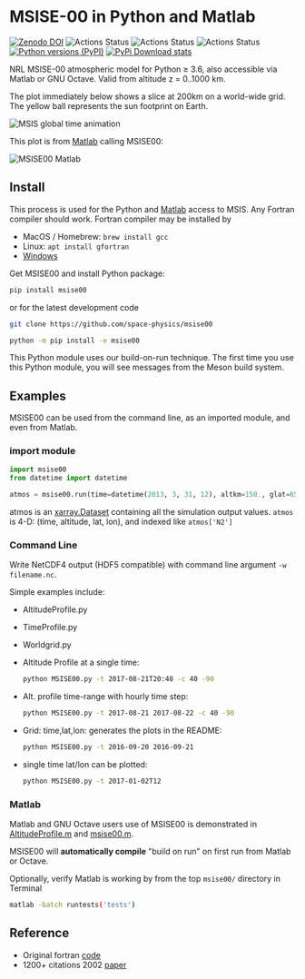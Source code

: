 # MSISE-00 in Python and Matlab

[![Zenodo DOI](https://zenodo.org/badge/32971905.svg)](https://zenodo.org/badge/latestdoi/32971905)
![Actions Status](https://github.com/space-physics/msise00/workflows/ci_linux/badge.svg)
![Actions Status](https://github.com/space-physics/msise00/workflows/ci_mac/badge.svg)
![Actions Status](https://github.com/space-physics/msise00/workflows/ci_windows/badge.svg)
[![Python versions (PyPI)](https://img.shields.io/pypi/pyversions/msise00.svg)](https://pypi.python.org/pypi/msise00)
[![PyPi Download stats](http://pepy.tech/badge/msise00)](http://pepy.tech/project/msise00)

NRL MSISE-00 atmospheric model for Python &ge; 3.6, also accessible via Matlab or GNU Octave.
Valid from altitude z = 0..1000 km.

The plot immediately below shows a slice at 200km on a world-wide grid.
The yellow ball represents the sun footprint on Earth.

![MSIS global time animation](./msise00/tests/msise00_demo.gif)

This plot is from [Matlab](./msise00/tests/test_msise00_matlab.m) calling MSISE00:

![MSISE00 Matlab](./msise00/tests/msis_matlab.png)

## Install

This process is used for the Python and [Matlab](#matlab) access to MSIS.
Any Fortran compiler should work.
Fortran compiler may be installed by

* MacOS / Homebrew: `brew install gcc`
* Linux: `apt install gfortran`
* [Windows](https://www.scivision.dev/windows-gcc-gfortran-cmake-make-install/)

Get MSISE00 and install Python package:

```sh
pip install msise00
```


or for the latest development code

```sh
git clone https://github.com/space-physics/msise00

python -m pip install -e msise00
```

This Python module uses our build-on-run technique.
The first time you use this Python module, you will see messages from the Meson build system.

## Examples

MSISE00 can be used from the command line, as an imported module, and even from Matlab.

### import module

```python
import msise00
from datetime import datetime

atmos = msise00.run(time=datetime(2013, 3, 31, 12), altkm=150., glat=65., glon=-148.)
```

atmos is an [xarray.Dataset](http://xarray.pydata.org/en/stable/generated/xarray.Dataset.html) containing all the simulation output values.
`atmos` is 4-D: (time, altitude, lat, lon), and indexed like `atmos['N2']`

### Command Line

Write NetCDF4 output (HDF5 compatible) with command line argument `-w filename.nc`.

Simple examples include:

* AltitudeProfile.py
* TimeProfile.py
* Worldgrid.py

* Altitude Profile at a single time:

  ```sh
  python MSISE00.py -t 2017-08-21T20:48 -c 40 -90
  ```
* Alt. profile time-range with hourly time step:

  ```sh
  python MSISE00.py -t 2017-08-21 2017-08-22 -c 40 -90
  ```
* Grid: time,lat,lon: generates the plots in the README:

  ```sh
  python MSISE00.py -t 2016-09-20 2016-09-21
  ```
* single time lat/lon can be plotted:

  ```sh
  python MSISE00.py -t 2017-01-02T12
  ```

### Matlab

Matlab and GNU Octave users use of MSISE00 is demonstrated in
[AltitudeProfile.m](./matlab/AlitudeProfile.m) and
[msise00.m](./matlab/msise00.m).

MSISE00 will **automatically compile** "build on run" on first run from Matlab or Octave.

Optionally, verify Matlab is working by from the top `msise00/` directory in Terminal

```sh
matlab -batch runtests('tests')
```

## Reference

* Original fortran [code](https://ccmc.gsfc.nasa.gov/pub/modelweb/atmospheric/msis/)
* 1200+ citations 2002 [paper](http://onlinelibrary.wiley.com/doi/10.1029/2002JA009430/pdf)
